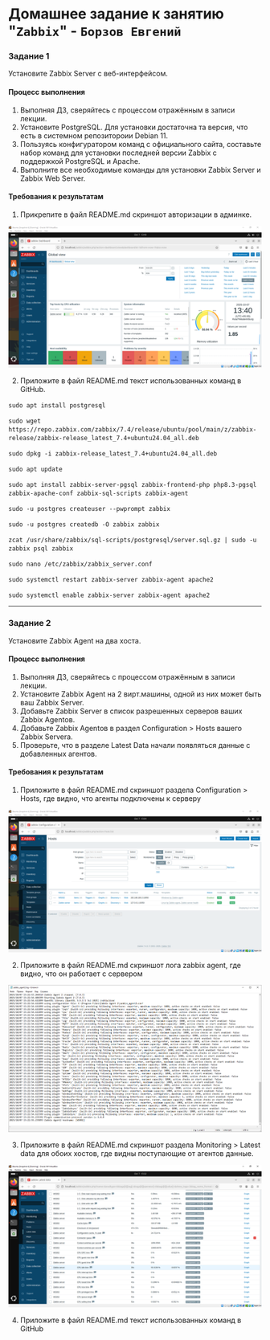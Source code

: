 # Домашнее задание к занятию "`Zabbix`" - `Борзов Евгений`

### Задание 1 

Установите Zabbix Server с веб-интерфейсом.

#### Процесс выполнения
1. Выполняя ДЗ, сверяйтесь с процессом отражённым в записи лекции.
2. Установите PostgreSQL. Для установки достаточна та версия, что есть в системном репозитороии Debian 11.
3. Пользуясь конфигуратором команд с официального сайта, составьте набор команд для установки последней версии Zabbix с поддержкой PostgreSQL и Apache.
4. Выполните все необходимые команды для установки Zabbix Server и Zabbix Web Server.

#### Требования к результатам 
1. Прикрепите в файл README.md скриншот авторизации в админке.

![](zabbix1.PNG)

2. Приложите в файл README.md текст использованных команд в GitHub.

`sudo apt install postgresql`

`sudo wget https://repo.zabbix.com/zabbix/7.4/release/ubuntu/pool/main/z/zabbix-release/zabbix-release_latest_7.4+ubuntu24.04_all.deb`

`sudo dpkg -i zabbix-release_latest_7.4+ubuntu24.04_all.deb`

`sudo apt update` 

`sudo apt install zabbix-server-pgsql zabbix-frontend-php php8.3-pgsql zabbix-apache-conf zabbix-sql-scripts zabbix-agent`

`sudo -u postgres createuser --pwprompt zabbix`

`sudo -u postgres createdb -O zabbix zabbix` 

`zcat /usr/share/zabbix/sql-scripts/postgresql/server.sql.gz | sudo -u zabbix psql zabbix`

`sudo nano /etc/zabbix/zabbix_server.conf`

`sudo systemctl restart zabbix-server zabbix-agent apache2`

`sudo systemctl enable zabbix-server zabbix-agent apache2`

---

### Задание 2 

Установите Zabbix Agent на два хоста.

#### Процесс выполнения
1. Выполняя ДЗ, сверяйтесь с процессом отражённым в записи лекции.
2. Установите Zabbix Agent на 2 вирт.машины, одной из них может быть ваш Zabbix Server.
3. Добавьте Zabbix Server в список разрешенных серверов ваших Zabbix Agentов.
4. Добавьте Zabbix Agentов в раздел Configuration > Hosts вашего Zabbix Servera.
5. Проверьте, что в разделе Latest Data начали появляться данные с добавленных агентов.

#### Требования к результатам
1. Приложите в файл README.md скриншот раздела Configuration > Hosts, где видно, что агенты подключены к серверу

![](zabbix2.PNG)

2. Приложите в файл README.md скриншот лога zabbix agent, где видно, что он работает с сервером

![](zabbix3.PNG)

3. Приложите в файл README.md скриншот раздела Monitoring > Latest data для обоих хостов, где видны поступающие от агентов данные.

![](zabbix4.PNG)

4. Приложите в файл README.md текст использованных команд в GitHub
